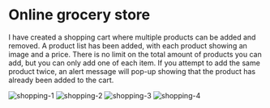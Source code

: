 # Online grocery store

 I have created a shopping cart where multiple products can be added  and removed. A product list has been added, with each product showing an image and a price. 
There is no limit on the total amount of products you can add, but you can only add one of each item. If you attempt to add the same product twice, an alert message will pop-up showing that the product has already been added to the cart. 

![shopping-1](https://user-images.githubusercontent.com/92828540/167728506-5cb43443-ecc1-4dd3-a950-733e0b2b2e44.jpg)
![shopping-2](https://user-images.githubusercontent.com/92828540/167728508-4d8f19b3-fc62-40f4-a25f-7c008fcbb6c3.jpg)
![shopping-3](https://user-images.githubusercontent.com/92828540/167728510-6f8ab0d8-16de-4811-b821-5d3a88b7bd2d.jpg)
![shopping-4](https://user-images.githubusercontent.com/92828540/167728511-00d37a52-46af-43b1-9b8a-e950c12a593a.jpg)
